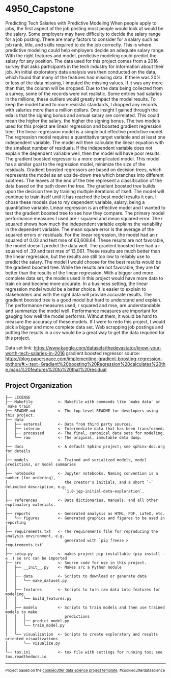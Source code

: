 4950_Capstone
==============================

Predicting Tech Salaries with Predictive Modeling
	When people apply to jobs, the first aspect of the job posting most people would look at would be the salary. Some employers may have difficulty 
to decide the salary range for a job posting. There are many factors to consider for a salary such as job rank, title, and skills required to do the job 
correctly. This is where predictive modeling could help employers decide an adequate salary range. With the right features and model, predictive modeling 
could predict the salary for any position.
	The data used for this project comes from a 2016 survey that asks participants in the tech industry for information about their job. An initial 
exploratory data analysis was then conducted on the data, which found that many of the features had missing data. If there was 20% or less of the data 
missing, I imputed the missing values. If it was any more than that, the column will be dropped. Due to the data being collected from a survey, some of 
the records were not realistic. Some entries had salaries in the millions, these outliers would greatly impact the model results. To keep the model tuned 
to more realistic standards, I dropped any records with salaries more than a million dollars. One insight I gained through the eda is that the signing 
bonus and annual salary are correlated. This could mean the higher the salary, the higher the signing bonus.
	The two models used for this project are linear regression and boosted gradient regression tree. The linear regression model is a simple but 
effective predictive model. The regression model requires a quantitative target variable and at least one independent variable. The model will then 
calculate the linear equation with the smallest number of residuals. If the independent variable does not explain the dependent variable well, then the 
model will have poor results. The gradient boosted regressor is a more complicated model. This model has a similar goal to the regression model, minimize 
the size of the residuals. Gradient boosted regressors are based on decision trees, which represents the model as an upside-down tree which branches into 
different subtrees. The leaves at the end of the tree represent a classification of the data based on the path down the tree. The gradient boosted tree 
builds upon the decision tree by training multiple iterations of itself. The model will continue to train itself until it has reached the best model 
results it can. I chose these models due to my dependent variable, salary, being a quantitative variable. Linear regression is an effective model and I 
wanted to test the gradient boosted tree to see how they compare.
	The primary model performance measures I used are r squared and mean squared error. The r squared shows how much the independent variable 
explains the variability in the dependent variable. The mean square error is the average of the squared errors or residuals. For the linear regression, 
the model had an r squared of 0.03 and test mse of 63,608.64. These results are not favorable, the model doesn’t predict the data well. The gradient 
boosted tree had a r squared of .39 and test mse of 13,061. These results are much better than the linear regression, but the results are still too low 
to reliably use to predict the salary. The model I would choose for the best results would be the gradient boosted tree. While the results are not 
favorable, they are far better than the results of the linear regression.
	With a bigger and more complete data set, the models used in this project would have more data to train on and become more accurate. In a 
business setting, the linear regression model would be a better choice. It is easier to explain to stakeholders and with the right data will provide 
accurate results. The gradient boosted tree is a good model but hard to understand and explain. The performance measures used, r squared and mse, are 
understandable and summarize the model well. Performance measures are important for gauging how well the model performs. Without them, it would be hard 
to measure the accuracy of these models. If I were to redo this project, I would pick a bigger and more complete data set. Web scrapping job postings and 
putting the results in a csv would be a great way to get the data required for this project.


Data set link: https://www.kaggle.com/datasets/thedevastator/know-your-worth-tech-salaries-in-2016 
gradient boosted regressor source: https://blog.paperspace.com/implementing-gradient-boosting-regression-python/#:~:text=Gradient%20boosting%20Regression%20calculates%20the,maps%20features%20to%20that%20residual. 



Project Organization
------------

    ├── LICENSE
    ├── Makefile           <- Makefile with commands like `make data` or `make train`
    ├── README.md          <- The top-level README for developers using this project.
    ├── data
    │   ├── external       <- Data from third party sources.
    │   ├── interim        <- Intermediate data that has been transformed.
    │   ├── processed      <- The final, canonical data sets for modeling.
    │   └── raw            <- The original, immutable data dump.
    │
    ├── docs               <- A default Sphinx project; see sphinx-doc.org for details
    │
    ├── models             <- Trained and serialized models, model predictions, or model summaries
    │
    ├── notebooks          <- Jupyter notebooks. Naming convention is a number (for ordering),
    │                         the creator's initials, and a short `-` delimited description, e.g.
    │                         `1.0-jqp-initial-data-exploration`.
    │
    ├── references         <- Data dictionaries, manuals, and all other explanatory materials.
    │
    ├── reports            <- Generated analysis as HTML, PDF, LaTeX, etc.
    │   └── figures        <- Generated graphics and figures to be used in reporting
    │
    ├── requirements.txt   <- The requirements file for reproducing the analysis environment, e.g.
    │                         generated with `pip freeze > requirements.txt`
    │
    ├── setup.py           <- makes project pip installable (pip install -e .) so src can be imported
    ├── src                <- Source code for use in this project.
    │   ├── __init__.py    <- Makes src a Python module
    │   │
    │   ├── data           <- Scripts to download or generate data
    │   │   └── make_dataset.py
    │   │
    │   ├── features       <- Scripts to turn raw data into features for modeling
    │   │   └── build_features.py
    │   │
    │   ├── models         <- Scripts to train models and then use trained models to make
    │   │   │                 predictions
    │   │   ├── predict_model.py
    │   │   └── train_model.py
    │   │
    │   └── visualization  <- Scripts to create exploratory and results oriented visualizations
    │       └── visualize.py
    │
    └── tox.ini            <- tox file with settings for running tox; see tox.readthedocs.io


--------

<p><small>Project based on the <a target="_blank" href="https://drivendata.github.io/cookiecutter-data-science/">cookiecutter data science project template</a>. #cookiecutterdatascience</small></p>
